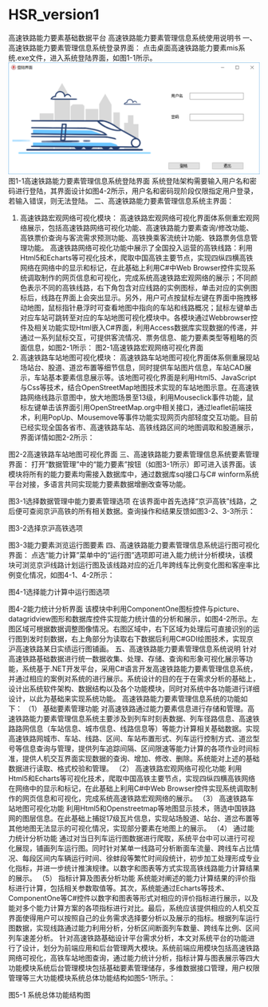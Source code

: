 # HSR_version1
高速铁路能力要素基础数据平台
高速铁路能力要素管理信息系统使用说明书
一、高速铁路能力要素管理信息系统登录界面：
点击桌面高速铁路能力要素mis系统.exe文件，进入系统登陆界面，如图1-1所示。
![图1-1](https://github.com/HighSpeedRailwayCapabilityElementSystem/HSR_version1/blob/master/21efaf9969553dcef75fbbbde1c9bcc.png)
图1-1高速铁路能力要素管理信息系统登陆界面
系统登陆架构需要输入用户名和密码进行登陆，其界面设计如图4-2所示，用户名和密码现阶段仅限指定用户登录，若输入错误，则无法登陆。
二、高速铁路能力要素管理信息系统主界面：
1. 高速铁路宏观网络可视化模块：
高速铁路宏观网络可视化界面体系侧重宏观网络展示，包括高速铁路网络可视化功能、高速铁路能力要素查询/修改功能、高铁票价查询与客流需求预测功能、高铁换乘客流统计功能、铁路票务信息管理功能。
高速铁路网络可视化功能中展示了全国投入运营的高铁线路：利用Html5和Echarts等可视化技术，爬取中国高铁主要节点，实现四纵四横高铁网络在网络中的显示和标记，在此基础上利用C#中Web Browser控件实现系统调取制作的网页信息和可视化，完成系统高速铁路宏观网络的展示；不同颜色表示不同的高铁线路，右下角包含对应线路的实例图标，单击对应的实例图标后，线路在界面上会突出显示。另外，用户可点按鼠标左键在界面中拖拽移动地图，鼠标指针悬浮时可查看地图中指向的车站和线路概况；鼠标左键单击对应车站可跳转至对应的车站地图可视化模块中。各模块通过Webbrowser控件及相关功能实现Html嵌入C#界面，利用Access数据库实现数据的传递，并通过一系列鼠标交互，可提供客流情况、票务信息、能力要素类型等粗略的页面信息，如图2-1所示：
图2-1高速铁路宏观网络可视化界面
2. 高速铁路车站地图可视化模块：
高速铁路车站地图可视化界面体系侧重展现站场站台、股道、道岔布置等细节信息，同时提供车站图片信息，车站CAD展示，车站基本要素信息展示等。该地图可视化界面是利用Html5、JavaScript与Css等技术，结合OpenStreetMap地图技术实现的车站地图示意。在高速铁路网络线路示意图中，放大地图场景至13级，利用Mouseclick事件功能，鼠标左键单击该界面引用OpenStreetMap.org中相关接口，通过leaflet前端技术，利用PopUp、Mousemove等事件功能实现网页内部轻度交互功能。目前已经实现全国各省市、高速铁路车站、高铁线路区间的地图调取和股道展示，界面详情如图2-2所示：
 
图2-2高速铁路车站地图可视化界面
三、高速铁路能力要素管理信息系统要素管理界面：
打开“数据管理”中的“能力要素”按钮（如图3-1所示）即可进入该界面。该模块将所有的能力要素均需接入数据库中，通过数据库sql接口与C# winform系统平台对接，多语言共同实现能力要素数据增删改查等功能。
 
图3-1选择数据管理中能力要素管理选项
在该界面中首先选择“京沪高铁”线路，之后便可查阅京沪高铁的所有相关数据。查询操作和结果反馈如图3-2、3-3所示：
 
图3-2选择京沪高铁选项
 
图3-3能力要素浏览运行图要素
四、高速铁路能力要素管理信息系统运行图可视化界面：
点选“能力计算”菜单中的“运行图”选项即可进入能力统计分析模块，该模块可浏览京沪线路计划运行图及该线路对应的近几年跨线车比例变化图和客座率比例变化情况，如图4-1、4-2所示：
 
图4-1选择能力计算中运行图选项
 
图4-2能力统计分析界面
该模块中利用ComponentOne图标控件与picture、datagridview图形和数据库控件实现能力统计值的分析和展示，如图4-2所示。左图区域可根据数据调整图像情况。右图区域中，右下区域为处理后可直接识别的运行图到发时刻数据，右上角部分为读取右下数据后利用C#GDI绘图技术，实现京沪高速铁路某日实绩运行图铺画。
五、高速铁路能力要素管理信息系统说明
针对高速铁路基础数据进行统一数据收集、处理、存储、查询和形象可视化展示等功能，系统基于.NET开发平台，采用C#语言开发高速铁路能力要素管理信息系统，并通过相应的案例对系统的进行展示。系统设计的目的在于在需求分析的基础上，设计出系统软件架构、数据结构以及各个功能模块，同时对系统中各功能进行详细设计，以此为基础来实现系统功能。
高速铁路能力要素管理信息系统的功能如下：
（1）	基础要素管理功能
对高速铁路通过能力要素信息进行存储和管理。高速铁路能力要素管理信息系统主要涉及到列车时刻表数据、列车径路信息、高速铁路路网信息（车站信息、城市信息、线路信息等）等能力计算相关基础数据。实现高速铁路网城市、车站、线路、区间、车站布置形式、列车运行控制方式、道岔型号等信息查询与管理，提供列车追踪间隔、区间限速等能力计算的各项作业时间标准，提供人机交互界面实现数据的查询、增加、修改、删除。系统能对上述的基础数据进行读取、格式校验和管理。
（2）	高速铁路宏观网络可视化功能
利用Html5和Echarts等可视化技术，爬取中国高铁主要节点，实现四纵四横高铁网络在网络中的显示和标记，在此基础上利用C#中Web Browser控件实现系统调取制作的网页信息和可视化，完成系统高速铁路宏观网络的展示。
（3）	高速铁路车站地图可视化功能
利用Html5和Openstreetmap等地图显示技术，筛选中国铁路网的图层信息。在此基础上捕捉17级瓦片信息，实现站场股道、站台、道岔布置等其他地图无法显示的可视化情况，实现部分要素在地图上的展示。
（4）	通过能力统计分析功能
通过对当日列车运行图数据进行爬取，系统平台中可以进行可视化展现，铺画列车运行图。同时针对某单一线路可分析断面车流量、跨线车占比情况、每段区间内车辆运行时间、徐蚌段等繁忙时间段统计，初步加工处理形成专业化指标，并进一步统计推演规律。以数字和图表等方式实现高铁线路能力计算结果的展示。
（5）	指标计算及图表分析功能
系统能对阐述的能力计算结果的评价指标进行计算，包括相关参数取值等。其次，系统能通过Echarts等技术、ComponentOne等C#控件以数字和图表等形式对相应的评价指标进行展示，以及能对多个能力计算方案的各项指标进行对比。最后，系统应该提供相应的人机交互界面使得用户可以按照自己的业务需求选择要分析以及展示的指标。根据列车运行图数据，实现线路通过能力利用分析，分析区间断面列车数量、跨线车比例、区间列车速差分析。
针对高速铁路基础设计平台需求分析，本文对系统平台的功能进行了设计，划分为前端应用和后台管理两大模块。系统前端应用模块包括高速铁路网络可视化，高铁车站地图查询，通过能力统计分析，指标计算与图表展示等四大功能模块系统后台管理模块包括基础要素管理储存，多维数据接口管理，用户权限管理等三大功能模块系统总体功能结构如图5-1所示。：
 
图5-1 系统总体功能结构图
